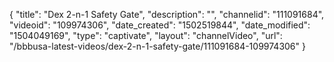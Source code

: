 {
    "title": "Dex 2-n-1 Safety Gate",
    "description": "",
    "channelid": "111091684",
    "videoid": "109974306",
    "date_created": "1502519844",
    "date_modified": "1504049169",
    "type": "captivate",
    "layout": "channelVideo",
    "url": "\/bbbusa-latest-videos\/dex-2-n-1-safety-gate\/111091684-109974306"
}